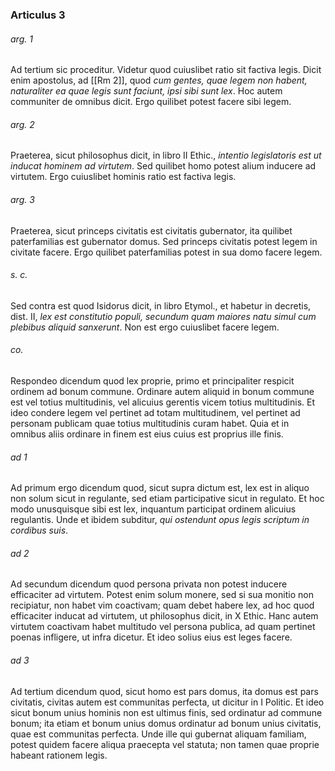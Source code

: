 ### Articulus 3

###### arg. 1
Ad tertium sic proceditur. Videtur quod cuiuslibet ratio sit factiva legis. Dicit enim apostolus, ad [[Rm 2]], quod *cum gentes, quae legem non habent, naturaliter ea quae legis sunt faciunt, ipsi sibi sunt lex*. Hoc autem communiter de omnibus dicit. Ergo quilibet potest facere sibi legem.

###### arg. 2
Praeterea, sicut philosophus dicit, in libro II Ethic., *intentio legislatoris est ut inducat hominem ad virtutem*. Sed quilibet homo potest alium inducere ad virtutem. Ergo cuiuslibet hominis ratio est factiva legis.

###### arg. 3
Praeterea, sicut princeps civitatis est civitatis gubernator, ita quilibet paterfamilias est gubernator domus. Sed princeps civitatis potest legem in civitate facere. Ergo quilibet paterfamilias potest in sua domo facere legem.

###### s. c.
Sed contra est quod Isidorus dicit, in libro Etymol., et habetur in decretis, dist. II, *lex est constitutio populi, secundum quam maiores natu simul cum plebibus aliquid sanxerunt*. Non est ergo cuiuslibet facere legem.

###### co.
Respondeo dicendum quod lex proprie, primo et principaliter respicit ordinem ad bonum commune. Ordinare autem aliquid in bonum commune est vel totius multitudinis, vel alicuius gerentis vicem totius multitudinis. Et ideo condere legem vel pertinet ad totam multitudinem, vel pertinet ad personam publicam quae totius multitudinis curam habet. Quia et in omnibus aliis ordinare in finem est eius cuius est proprius ille finis.

###### ad 1
Ad primum ergo dicendum quod, sicut supra dictum est, lex est in aliquo non solum sicut in regulante, sed etiam participative sicut in regulato. Et hoc modo unusquisque sibi est lex, inquantum participat ordinem alicuius regulantis. Unde et ibidem subditur, *qui ostendunt opus legis scriptum in cordibus suis*.

###### ad 2
Ad secundum dicendum quod persona privata non potest inducere efficaciter ad virtutem. Potest enim solum monere, sed si sua monitio non recipiatur, non habet vim coactivam; quam debet habere lex, ad hoc quod efficaciter inducat ad virtutem, ut philosophus dicit, in X Ethic. Hanc autem virtutem coactivam habet multitudo vel persona publica, ad quam pertinet poenas infligere, ut infra dicetur. Et ideo solius eius est leges facere.

###### ad 3
Ad tertium dicendum quod, sicut homo est pars domus, ita domus est pars civitatis, civitas autem est communitas perfecta, ut dicitur in I Politic. Et ideo sicut bonum unius hominis non est ultimus finis, sed ordinatur ad commune bonum; ita etiam et bonum unius domus ordinatur ad bonum unius civitatis, quae est communitas perfecta. Unde ille qui gubernat aliquam familiam, potest quidem facere aliqua praecepta vel statuta; non tamen quae proprie habeant rationem legis.

